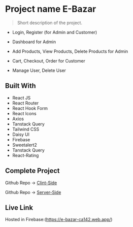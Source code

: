 # Project name E-Bazar

> Short description of the project.

- Login, Register (for Admin and Customer)

* Dashboard for Admin

- Add Products, View Products, Delete Products for Admin

* Cart, Checkout, Order for Customer

- Manage User, Delete User

## Built With

- React JS
- React Router
- React Hook Form
- React Icons
- Axios
- Tanstack Query
- Tailwind CSS
- Daisy UI
- Firebase
- Sweetalert2
- Tanstack Query
- React-Rating

## Complete Project

Github Repo -> [Clint-Side](https://github.com/fahimshariar28/e-bazar-client)

Github Repo -> [Server-Side](https://github.com/fahimshariar28/e-bazar-Server)

## Live Link

Hosted in Firebase:(https://e-bazar-ca142.web.app/)
